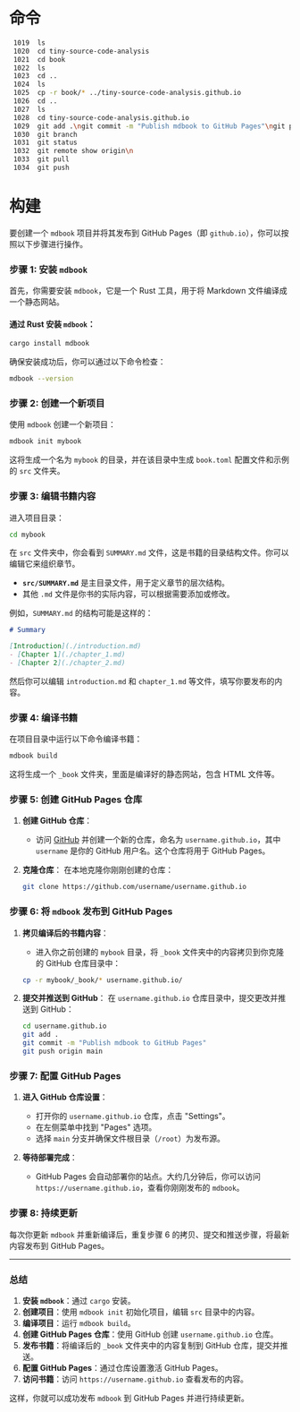 

# 命令

```bash
 1019  ls
 1020  cd tiny-source-code-analysis
 1021  cd book
 1022  ls
 1023  cd ..
 1024  ls
 1025  cp -r book/* ../tiny-source-code-analysis.github.io
 1026  cd ..
 1027  ls
 1028  cd tiny-source-code-analysis.github.io
 1029  git add .\ngit commit -m "Publish mdbook to GitHub Pages"\ngit push origin main
 1030  git branch 
 1031  git status 
 1032  git remote show origin\n
 1033  git pull 
 1034  git push 
 ```


# 构建

要创建一个 `mdbook` 项目并将其发布到 GitHub Pages（即 `github.io`），你可以按照以下步骤进行操作。

### 步骤 1: 安装 `mdbook`

首先，你需要安装 `mdbook`，它是一个 Rust 工具，用于将 Markdown 文件编译成一个静态网站。

#### 通过 Rust 安装 `mdbook`：
```bash
cargo install mdbook
```

确保安装成功后，你可以通过以下命令检查：
```bash
mdbook --version
```

### 步骤 2: 创建一个新项目

使用 `mdbook` 创建一个新项目：

```bash
mdbook init mybook
```

这将生成一个名为 `mybook` 的目录，并在该目录中生成 `book.toml` 配置文件和示例的 `src` 文件夹。

### 步骤 3: 编辑书籍内容

进入项目目录：
```bash
cd mybook
```

在 `src` 文件夹中，你会看到 `SUMMARY.md` 文件，这是书籍的目录结构文件。你可以编辑它来组织章节。

- **`src/SUMMARY.md`** 是主目录文件，用于定义章节的层次结构。
- 其他 `.md` 文件是你书的实际内容，可以根据需要添加或修改。

例如，`SUMMARY.md` 的结构可能是这样的：
```markdown
# Summary

[Introduction](./introduction.md)
- [Chapter 1](./chapter_1.md)
- [Chapter 2](./chapter_2.md)
```

然后你可以编辑 `introduction.md` 和 `chapter_1.md` 等文件，填写你要发布的内容。

### 步骤 4: 编译书籍

在项目目录中运行以下命令编译书籍：
```bash
mdbook build
```

这将生成一个 `_book` 文件夹，里面是编译好的静态网站，包含 HTML 文件等。

### 步骤 5: 创建 GitHub Pages 仓库

1. **创建 GitHub 仓库**：
   - 访问 [GitHub](https://github.com) 并创建一个新的仓库，命名为 `username.github.io`，其中 `username` 是你的 GitHub 用户名。这个仓库将用于 GitHub Pages。

2. **克隆仓库**：
   在本地克隆你刚刚创建的仓库：

   ```bash
   git clone https://github.com/username/username.github.io
   ```

### 步骤 6: 将 `mdbook` 发布到 GitHub Pages

1. **拷贝编译后的书籍内容**：
   - 进入你之前创建的 `mybook` 目录，将 `_book` 文件夹中的内容拷贝到你克隆的 GitHub 仓库目录中：

   ```bash
   cp -r mybook/_book/* username.github.io/
   ```

2. **提交并推送到 GitHub**：
   在 `username.github.io` 仓库目录中，提交更改并推送到 GitHub：

   ```bash
   cd username.github.io
   git add .
   git commit -m "Publish mdbook to GitHub Pages"
   git push origin main
   ```

### 步骤 7: 配置 GitHub Pages

1. **进入 GitHub 仓库设置**：
   - 打开你的 `username.github.io` 仓库，点击 "Settings"。
   - 在左侧菜单中找到 "Pages" 选项。
   - 选择 `main` 分支并确保文件根目录（`/root`）为发布源。

2. **等待部署完成**：
   - GitHub Pages 会自动部署你的站点。大约几分钟后，你可以访问 `https://username.github.io`，查看你刚刚发布的 `mdbook`。

### 步骤 8: 持续更新

每次你更新 `mdbook` 并重新编译后，重复步骤 6 的拷贝、提交和推送步骤，将最新内容发布到 GitHub Pages。

---

### 总结

1. **安装 `mdbook`**：通过 `cargo` 安装。
2. **创建项目**：使用 `mdbook init` 初始化项目，编辑 `src` 目录中的内容。
3. **编译项目**：运行 `mdbook build`。
4. **创建 GitHub Pages 仓库**：使用 GitHub 创建 `username.github.io` 仓库。
5. **发布书籍**：将编译后的 `_book` 文件夹中的内容复制到 GitHub 仓库，提交并推送。
6. **配置 GitHub Pages**：通过仓库设置激活 GitHub Pages。
7. **访问书籍**：访问 `https://username.github.io` 查看发布的内容。

这样，你就可以成功发布 `mdbook` 到 GitHub Pages 并进行持续更新。


